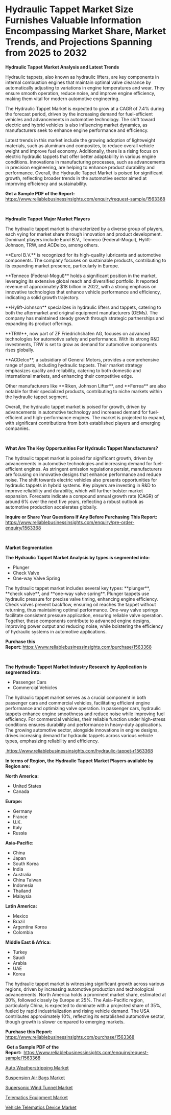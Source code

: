 <p><h1>Hydraulic Tappet Market Size Furnishes Valuable Information Encompassing Market Share, Market Trends, and Projections Spanning from 2025 to 2032</h1></p><p><strong>Hydraulic Tappet Market Analysis and Latest Trends</strong></p>
<p><p>Hydraulic tappets, also known as hydraulic lifters, are key components in internal combustion engines that maintain optimal valve clearance by automatically adjusting to variations in engine temperatures and wear. They ensure smooth operation, reduce noise, and improve engine efficiency, making them vital for modern automotive engineering.</p><p>The Hydraulic Tappet Market is expected to grow at a CAGR of 7.4% during the forecast period, driven by the increasing demand for fuel-efficient vehicles and advancements in automotive technology. The shift toward electric and hybrid vehicles is also influencing market dynamics, as manufacturers seek to enhance engine performance and efficiency.</p><p>Latest trends in this market include the growing adoption of lightweight materials, such as aluminum and composites, to reduce overall vehicle weight and improve fuel economy. Additionally, there is a rising focus on electric hydraulic tappets that offer better adaptability in various engine conditions. Innovations in manufacturing processes, such as advancements in precision engineering, are helping to enhance product durability and performance. Overall, the Hydraulic Tappet Market is poised for significant growth, reflecting broader trends in the automotive sector aimed at improving efficiency and sustainability.</p></p>
<p><strong>Get a Sample PDF of the Report:&nbsp;</strong> <a href="https://www.reliablebusinessinsights.com/enquiry/request-sample/1563368?utm_campaign=116&utm_medium=2&utm_source=Github&utm_content=ia&utm_term=30032025&utm_id=hydraulic-tappet">https://www.reliablebusinessinsights.com/enquiry/request-sample/1563368</a></p>
<p>&nbsp;</p>
<p><strong>Hydraulic Tappet Major Market Players</strong></p>
<p><p>The hydraulic tappet market is characterized by a diverse group of players, each vying for market share through innovation and product development. Dominant players include Eurol B.V., Tenneco (Federal-Mogul), Hylift-Johnson, TRW, and ACDelco, among others.</p><p>**Eurol B.V.** is recognized for its high-quality lubricants and automotive components. The company focuses on sustainable products, contributing to its expanding market presence, particularly in Europe.</p><p>**Tenneco (Federal-Mogul)** holds a significant position in the market, leveraging its extensive global reach and diversified portfolio. It reported revenue of approximately $18 billion in 2022, with a strong emphasis on innovative technologies that enhance vehicle performance and efficiency, indicating a solid growth trajectory.</p><p>**Hylift-Johnson** specializes in hydraulic lifters and tappets, catering to both the aftermarket and original equipment manufacturers (OEMs). The company has maintained steady growth through strategic partnerships and expanding its product offerings.</p><p>**TRW**, now part of ZF Friedrichshafen AG, focuses on advanced technologies for automotive safety and performance. With its strong R&D investments, TRW is set to grow as demand for automotive components rises globally.</p><p>**ACDelco**, a subsidiary of General Motors, provides a comprehensive range of parts, including hydraulic tappets. Their market strategy emphasizes quality and reliability, catering to both domestic and international markets, and enhancing their competitive edge.</p><p>Other manufacturers like **Riken, Johnson Lifter**, and **Ferrea** are also notable for their specialized products, contributing to niche markets within the hydraulic tappet segment.</p><p>Overall, the hydraulic tappet market is poised for growth, driven by advancements in automotive technology and increased demand for fuel-efficient and high-performance engines. The market is projected to expand, with significant contributions from both established players and emerging companies.</p></p>
<p>&nbsp;</p>
<p><strong>What Are The Key Opportunities For Hydraulic Tappet Manufacturers?</strong></p>
<p><p>The hydraulic tappet market is poised for significant growth, driven by advancements in automotive technologies and increasing demand for fuel-efficient engines. As stringent emission regulations persist, manufacturers are focusing on innovative designs that enhance performance and reduce noise. The shift towards electric vehicles also presents opportunities for hydraulic tappets in hybrid systems. Key players are investing in R&D to improve reliability and durability, which will further bolster market expansion. Forecasts indicate a compound annual growth rate (CAGR) of around 6% over the next five years, reflecting a robust outlook as automotive production accelerates globally.</p></p>
<p><strong>Inquire or Share Your Questions If Any Before Purchasing This Report:</strong> <a href="https://www.reliablebusinessinsights.com/enquiry/pre-order-enquiry/1563368?utm_campaign=116&utm_medium=2&utm_source=Github&utm_content=ia&utm_term=30032025&utm_id=hydraulic-tappet">https://www.reliablebusinessinsights.com/enquiry/pre-order-enquiry/1563368</a></p>
<p>&nbsp;</p>
<p><strong>Market Segmentation</strong></p>
<p><strong>The Hydraulic Tappet Market Analysis by types is segmented into:</strong></p>
<p><ul><li>Plunger</li><li>Check Valve</li><li>One-way Valve Spring</li></ul></p>
<p><p>The hydraulic tappet market includes several key types: **plunger**, **check valve**, and **one-way valve spring**. Plunger tappets use hydraulic pressure for precise valve timing, enhancing engine efficiency. Check valves prevent backflow, ensuring oil reaches the tappet without returning, thus maintaining optimal performance. One-way valve springs facilitate consistent pressure application, ensuring reliable valve operation. Together, these components contribute to advanced engine designs, improving power output and reducing noise, while bolstering the efficiency of hydraulic systems in automotive applications.</p></p>
<p><strong>Purchase this Report:&nbsp;</strong><a href="https://www.reliablebusinessinsights.com/purchase/1563368?utm_campaign=116&utm_medium=2&utm_source=Github&utm_content=ia&utm_term=30032025&utm_id=hydraulic-tappet">https://www.reliablebusinessinsights.com/purchase/1563368</a></p>
<p>&nbsp;</p>
<p><strong>The Hydraulic Tappet Market Industry Research by Application is segmented into:</strong></p>
<p><ul><li>Passenger Cars</li><li>Commercial Vehicles</li></ul></p>
<p><p>The hydraulic tappet market serves as a crucial component in both passenger cars and commercial vehicles, facilitating efficient engine performance and optimizing valve operation. In passenger cars, hydraulic tappets enhance engine smoothness and reduce noise while improving fuel efficiency. For commercial vehicles, their reliable function under high-stress conditions ensures durability and performance in heavy-duty applications. The growing automotive sector, alongside innovations in engine designs, drives increasing demand for hydraulic tappets across various vehicle types, emphasizing reliability and efficiency.</p></p>
<p><a href="https://www.reliablebusinessinsights.com/hydraulic-tappet-r1563368?utm_campaign=116&utm_medium=2&utm_source=Github&utm_content=ia&utm_term=30032025&utm_id=hydraulic-tappet">&nbsp;https://www.reliablebusinessinsights.com/hydraulic-tappet-r1563368</a></p>
<p><strong>In terms of Region, the Hydraulic Tappet Market Players available by Region are:</strong></p>
<p>
    <p> <strong> North America: </strong>
        <ul>
            <li>United States</li>
            <li>Canada</li>
        </ul>
        </p> 
    <p> <strong> Europe: </strong>
        <ul>
            <li>Germany</li>
            <li>France</li>
            <li>U.K.</li>
            <li>Italy</li>
            <li>Russia</li>
        </ul>
        </p> 
    <p> <strong> Asia-Pacific: </strong>
        <ul>
            <li>China</li>
            <li>Japan</li>
            <li>South Korea</li>
            <li>India</li>
            <li>Australia</li>
            <li>China Taiwan</li>
            <li>Indonesia</li>
            <li>Thailand</li>
            <li>Malaysia</li>
        </ul>
        </p> 
    <p> <strong> Latin America: </strong>
        <ul>
            <li>Mexico</li>
            <li>Brazil</li>
            <li>Argentina Korea</li>
            <li>Colombia</li>
        </ul>
        </p> 
    <p> <strong> Middle East & Africa: </strong>
        <ul>
            <li>Turkey</li>
            <li>Saudi</li>
            <li>Arabia</li>
            <li>UAE</li>
            <li>Korea</li>
        </ul>
    </p>
    </p>
<p><p>The hydraulic tappet market is witnessing significant growth across various regions, driven by increasing automotive production and technological advancements. North America holds a prominent market share, estimated at 30%, followed closely by Europe at 25%. The Asia-Pacific region, particularly China, is expected to dominate with a projected share of 35%, fueled by rapid industrialization and rising vehicle demand. The USA contributes approximately 10%, reflecting its established automotive sector, though growth is slower compared to emerging markets.</p></p>
<p><strong>Purchase this Report: </strong><a href="https://www.reliablebusinessinsights.com/purchase/1563368?utm_campaign=116&utm_medium=2&utm_source=Github&utm_content=ia&utm_term=30032025&utm_id=hydraulic-tappet">https://www.reliablebusinessinsights.com/purchase/1563368</a></p>
<p>&nbsp;<strong>Get a Sample PDF of the Report:&nbsp;&nbsp;</strong><a href="https://www.reliablebusinessinsights.com/enquiry/request-sample/1563368?utm_campaign=116&utm_medium=2&utm_source=Github&utm_content=ia&utm_term=30032025&utm_id=hydraulic-tappet">https://www.reliablebusinessinsights.com/enquiry/request-sample/1563368</a></p>
<p><strong></strong></p>
<p><p><a href="https://github.com/ridchycarlas/Market-Research-Report-List-1/blob/main/auto-weatherstripping-market.md?utm_campaign=116&utm_medium=2&utm_source=Github&utm_content=ia&utm_term=30032025&utm_id=hydraulic-tappet">Auto Weatherstripping Market</a></p><p><a href="https://github.com/catlowdarcys/Market-Research-Report-List-1/blob/main/suspension-air-bags-market.md?utm_campaign=116&utm_medium=2&utm_source=Github&utm_content=ia&utm_term=30032025&utm_id=hydraulic-tappet">Suspension Air Bags Market</a></p><p><a href="https://github.com/hadshpinay/Market-Research-Report-List-1/blob/main/supersonic-wind-tunnel-market.md?utm_campaign=116&utm_medium=2&utm_source=Github&utm_content=ia&utm_term=30032025&utm_id=hydraulic-tappet">Supersonic Wind Tunnel Market</a></p><p><a href="https://github.com/fabinbuddygc/Market-Research-Report-List-1/blob/main/telematics-equipment-market.md?utm_campaign=116&utm_medium=2&utm_source=Github&utm_content=ia&utm_term=30032025&utm_id=hydraulic-tappet">Telematics Equipment Market</a></p><p><a href="https://github.com/stohllaackdw/Market-Research-Report-List-1/blob/main/vehicle-telematics-device-market.md?utm_campaign=116&utm_medium=2&utm_source=Github&utm_content=ia&utm_term=30032025&utm_id=hydraulic-tappet">Vehicle Telematics Device Market</a></p></p>